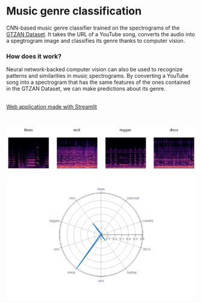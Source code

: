 # Music genre classification

CNN-based music genre classifier trained on the spectrograms of the <a href=https://www.kaggle.com/datasets/andradaolteanu/gtzan-dataset-music-genre-classification> GTZAN Dataset</a>. It takes the URL of a YouTube song, converts the audio into a spegtrogram image and classifies its genre thanks to computer vision.

<h3>How does it work?</h3>
Neural network-backed computer vision can also be used to recognize patterns and similarities in music spectrograms.
By converting a YouTube song into a spectrogram that has the same features of the ones contained in the GTZAN Dataset, we can make predictions about its genre.

<br />
<br>

[Web application made with Streamlit](https://paolocosenza-music-genre-classifica-genre-classification-4un75w.streamlit.app/)

<br />

![genres](images/genres.png)

![radar](images/radar.png)
